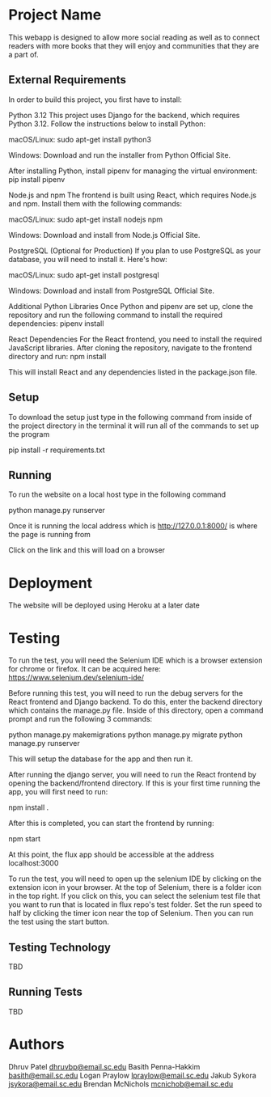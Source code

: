# Project Name

This webapp is designed to allow more social reading as well as to connect readers with more books that they will enjoy and communities that they are a part of.


## External Requirements
In order to build this project, you first have to install:

Python 3.12
This project uses Django for the backend, which requires Python 3.12. Follow the instructions below to install Python:

macOS/Linux:
sudo apt-get install python3

Windows:
Download and run the installer from Python Official Site.

After installing Python, install pipenv for managing the virtual environment:
pip install pipenv

Node.js and npm
The frontend is built using React, which requires Node.js and npm. Install them with the following commands:

macOS/Linux:
sudo apt-get install nodejs npm

Windows:
Download and install from Node.js Official Site.

PostgreSQL (Optional for Production)
If you plan to use PostgreSQL as your database, you will need to install it. Here's how:

macOS/Linux:
sudo apt-get install postgresql

Windows:
Download and install from PostgreSQL Official Site.

Additional Python Libraries
Once Python and pipenv are set up, clone the repository and run the following command to install the required dependencies:
pipenv install

React Dependencies
For the React frontend, you need to install the required JavaScript libraries. After cloning the repository, navigate to the frontend directory and run:
npm install

This will install React and any dependencies listed in the package.json file.

## Setup

To download the setup just type in the following command from inside of the project directory in the terminal it will run all of the commands to set up the program

pip install -r requirements.txt

## Running

To run the website on a local host type in the following command

python manage.py runserver

Once it is running the local address which is http://127.0.0.1:8000/ is where the page is running from

Click on the link and this will load on a browser

# Deployment

The website will be deployed using Heroku at a later date

# Testing

To run the test, you will need the Selenium IDE which is a browser extension for chrome or firefox. It can be 
acquired here: https://www.selenium.dev/selenium-ide/

Before running this test, you will need to run the debug servers for the React frontend and Django backend. To do this,
enter the backend directory which contains the manage.py file. Inside of this directory, open a command prompt and run the following 3 commands:

python manage.py makemigrations
python manage.py migrate
python manage.py runserver

This will setup the database for the app and then run it.

After running the django server, you will need to run the React frontend by opening the backend/frontend directory.
If this is your first time running the app, you will first need to run:

npm install .

After this is completed, you can start the frontend by running:

npm start

At this point, the flux app should be accessible at the address localhost:3000

To run the test, you will need to open up the selenium IDE by clicking on the extension icon in your browser. At the top of Selenium, there is a folder icon in the top right.
If you click on this, you can select the selenium test file that you want to run that is located in flux repo's test folder. Set the run speed to half by clicking the timer icon near the top
of Selenium. Then you can run the test using the start button.

## Testing Technology

TBD

## Running Tests

TBD

# Authors

Dhruv Patel dhruvbp@email.sc.edu
Basith Penna-Hakkim basith@email.sc.edu
Logan Praylow lpraylow@email.sc.edu
Jakub Sykora jsykora@email.sc.edu
Brendan McNichols mcnichob@email.sc.edu
